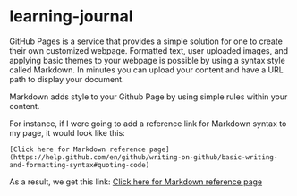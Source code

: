 # learning-journal

GitHub Pages is a service that provides a simple solution for one to create their own customized webpage.  Formatted text, user uploaded images, and applying basic themes to your webpage is possible by using a syntax style called Markdown.  In minutes you can upload your content and have a URL path to display your document.  

Markdown adds style to your Github Page by using simple rules within your content.

For instance, if I were going to add a reference link for Markdown syntax to my page, it would look like this:
```
[Click here for Markdown reference page](https://help.github.com/en/github/writing-on-github/basic-writing-and-formatting-syntax#quoting-code)
```

As a result, we get this link:
[Click here for Markdown reference page](https://help.github.com/en/github/writing-on-github/basic-writing-and-formatting-syntax#quoting-code)


